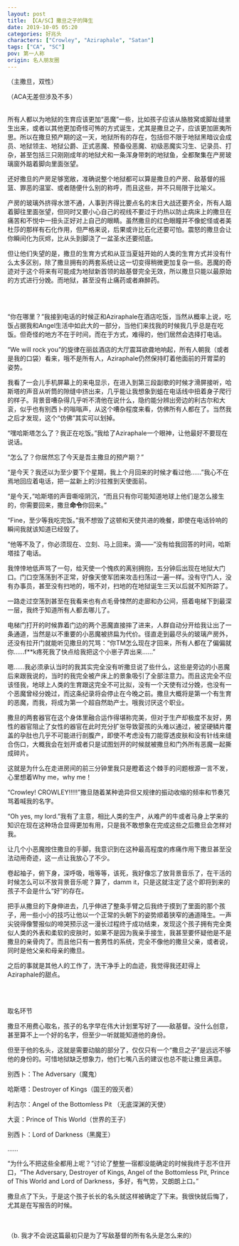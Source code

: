 ```yaml
---
layout: post
title: 【CA/SC】撒旦之子的降生
date: 2019-10-05 05:20
categories: 好兆头
characters: ["Crowley", "Aziraphale", "Satan"]
tags: ["CA", "SC"]
pov: 第一人称
origin: 名人朋友圈
---
```


（主撒旦，双性）

（ACA无差但涉及不多）
<br><br>

所有人都以为地狱的生育应该更加“恶魔”一些，比如孩子应该从胳肢窝或脚趾缝里生出来，或者以其他更加奇怪可怖的方式诞生，尤其是撒旦之子，应该更加匪夷所思。所以在撒旦预产期的这一天，地狱所有的存在，包括但不限于地狱黑暗议会成员、地狱领主、地狱公爵、正式恶魔、预备役恶魔、初级恶魔实习生、记录员、打杂，甚至包括三只刚刚成年的地狱犬和一条浑身带刺的地狱鱼，全都聚集在产房玻璃窗外踮着脚向里面张望。

还好撒旦的产房足够宽敞，准确说整个地狱都可以算是撒旦的产房、敌基督的摇篮、罪恶的温室、或者随便什么别的称呼，而且这些，并不只局限于比喻义。

产房的玻璃外挤得水泄不通，人事到齐得比要点名的末日大战还要齐全，所有人踮着脚往里面张望，但同时又要小心自己的视线不要过于灼热以防止病床上的撒旦在痛苦和不悦中一扭头正好对上自己的眼睛。虽然撒旦的红色眼瞳并不像蛇怪或者美杜莎的那样有石化作用，但严格来说，后果或许比石化还要可怕。震怒的撒旦会让你瞬间化为灰烬，比从头到脚浇了一盆圣水还要彻底。

但让他们失望的是，撒旦的生育方式和从亚当夏娃开始的人类的生育方式并没有什么太多区别，除了撒旦拥有的两套系统让这一切变得稍微更加复杂一些。恶魔的奇迹对于这个将来有可能成为地狱新首领的敌基督完全无效，所以撒旦只能以最原始的方式进行分娩。而地狱，甚至没有止痛药或者麻醉药。

<br><br>

“你在哪里？”我接到电话的时候正和Aziraphale在酒店吃饭，当然从概率上说，吃饭占据我和Angel生活中如此大的一部分，当他们来找我的时候我几乎总是在吃饭。但奇怪的地方不在于时间，而在于方式，难得的，他们居然会选择打电话。

“We will rock you”的旋律在丽兹酒店的大厅震耳欲聋地响起，所有人朝我（或者是我的口袋）看来，哦不是所有人，Aziraphale仍然保持盯着他面前的开胃菜的姿势。

我看了一会儿手机屏幕上的来电显示，在进入到第三段副歌的时候才滑屏接听，哈斯塔的声音从听筒的隙缝中挤出来，几乎能让我想象到蛆在电话线中扭着身子爬行的样子。背景音嘈杂得几乎听不清他在说什么，隐约能分辨出旁边的利古尔和大衮，似乎也有别西卜的嗡嗡声，从这个嘈杂程度来看，仿佛所有人都在了。当然我之后才发现，这个“仿佛”其实可以划掉。

“嘿哈斯塔怎么了？我正在吃饭。”我给了Aziraphale一个眼神，让他最好不要现在说话。

“怎么了？你居然忘了今天是吾主撒旦的预产期？”

“是今天？我还以为至少要下个星期，我上个月回来的时候才看过他……”我心不在焉地回应着电话，把一盆新上的沙拉推到天使面前。

“是今天，”哈斯塔的声音嘶哑阴沉，“而且只有你可能知道地球上他们是怎么接生的，你需要回来，撒旦**命令**你回来。”

“Fine，至少等我吃完饭。”我不想毁了这顿和天使共进的晚餐，即使在电话铃响的瞬间我就该知道已经毁了。

“他等不及了，你必须现在、立刻、马上回来。滴——”没有给我回答的时间，哈斯塔挂了电话。

我悻悻地低声骂了一句，给天使一个愧疚的离别拥抱，五分钟后出现在地狱大门口。门口空荡荡到不正常，好像天使军团来攻击扫荡过一遍一样。没有守门人，没有办事员，甚至没有扫地的，哦不对，扫地的在地狱诞生三天以后就不知所踪了。

一路走过空荡到甚至在我看来也有点毛骨悚然的走廊和办公间，搭着电梯下到最深一层，我终于知道所有人都去哪儿了。

电梯门打开的时候靠着门边的两个恶魔直接摔了进来，人群自动分开给我让出了一条通道，当然是以不重要的小恶魔被挤扁为代价。径直走到最尽头的玻璃产房外，还没有拉开门就能听见撒旦的咒骂：“你TM怎么现在才回来，所有人都在了偏偏就你……f\*\*k疼死我了快点给我把这个小崽子弄出来……”

嗯……我必须承认当时的我其实完全没有听撒旦说了些什么，这些是旁边的小恶魔后来跟我说的，当时的我完全被产床上的景象吸引了全部注意力。而且这完全不应该怪我，地球上人类的生育跟这完全不可比拟，没有一个天使有过分娩，也没有一个恶魔曾经分娩过，而这条纪录将会停止在今晚之前。撒旦大概将是第一个有生育的恶魔，而我，将成为第一个超自然助产士。哦我讨厌这个职业。

撒旦的两套器官在这个身体里融合运作得堪称完美，但对于生产却极度不友好，男性的器官阻止了女性的器官在此时充分扩张导致婴孩的头难以通过，被坚硬鳞片覆盖的孕肚也几乎不可能进行剖腹产，即使不考虑没有刀能穿透皮肤和没有针线来缝合伤口，大概我会在划开或者只是试图划开的时候就被撒旦和门外所有恶魔一起撕成碎片。

这就是为什么在走进房间的前三分钟里我只是瞪着这个棘手的问题根源一言不发，心里想着Why me，why me！

“Crowley! CROWLEY!!!!!”撒旦随着某种诡异但又规律的振动收缩的频率和节奏咒骂着喊我的名字。

“Oh yes, my lord.”我有了主意，相比人类的生产，从难产的牛或者马身上学来的知识在现在这种场合显得更加有用，只是我不敢想象在完成这些之后撒旦会怎样对我。

让几个小恶魔按住撒旦的手脚，我意识到在这种最高程度的疼痛作用下撒旦甚至没法动用奇迹，这一点让我放心了不少。

卷起袖子，俯下身，深呼吸，哦等等，该死，我好像忘了放背景音乐了，在干活的时候怎么可以不放背景音乐呢？算了，damm it，只是这就注定了这个即将到来的孩子不会是什么“好”的存在。

把手从撒旦的下身伸进去，几乎伸进了整条手臂之后我终于摸到了里面的那个孩子，用一些小小的技巧让他以一个正常的头朝下的姿势顺着狭窄的通道降生。一声尖锐得像警报似的啼哭预示这一漫长过程终于成功结束，发现这个孩子拥有完全类似人类的外表和柔软的皮肤时，如果不是因为我亲手接生，我甚至要怀疑他是不是撒旦的亲骨肉了。而且他只有一套男性的系统，完全不像他的撒旦父亲，或者说，同时是他父亲和母亲的撒旦。

之后的事就是其他人的工作了，洗干净手上的血迹，我觉得我还赶得上Aziraphale的甜点。

<br><br>

取名环节

撒旦不用费心取名，孩子的名字早在伟大计划里写好了——敌基督。没什么创意，甚至算不上一个好的名字，但至少一听就能知道他的身份。

但至于他的名头，这就是需要动脑的部分了，仅仅只有一个“撒旦之子”是远远不够他的身份的。可惜地狱缺乏想象力，他们七嘴八舌的建议也总不能让撒旦满意。

别西卜：The Adversary（魔鬼）

哈斯塔：Destroyer of Kings（国王的毁灭者）

利古尔：Angel of the Bottomless Pit （无底深渊的天使）

大衮：Prince of This World（世界的王子）

别西卜：Lord of Darkness（黑魔王）

……

“为什么不把这些全都用上呢？”讨论了整整一宿都没能确定的时候我终于忍不住开口，“The Adversary, Destroyer of Kings, Angel of the Bottomless Pit, Prince of This World and Lord of Darkness，多好，有气势，又朗朗上口。”

撒旦点了下头，于是这个孩子长长的名头就这样被确定了下来。我很快就后悔了，尤其是在写报告的时候。


<br><br>
（b. 我才不会说这篇最初只是为了写敌基督的所有名头是怎么来的）
